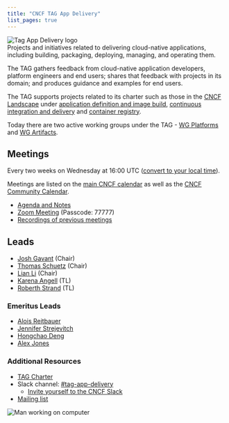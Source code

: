 ```yaml
---
title: "CNCF TAG App Delivery"
list_pages: true
---
```


<div class="row mt-5 mb-3">
    <div class="col-lg-6">
        <img src="/images/tag-app-delivery-horizontal-color.svg" alt="Tag App Delivery logo" style="max-width: 300px;">
    </div>
    <div class="col-lg-6">
        <div class="lead">
        Projects and initiatives related to delivering cloud-native
        applications, including building, packaging, deploying, managing, and
        operating them.
        </div>
    </div>
</div>

The TAG gathers feedback from cloud-native application developers, platform
engineers and end users; shares that feedback with projects in its domain; and
produces guidance and examples for end users.

The TAG supports projects related to its charter
such as those in the [CNCF Landscape](https://landscape.cncf.io/card-mode) under
[application definition and image build](https://landscape.cncf.io/card-mode?category=application-definition-image-build&project=hosted),
[continuous integration and delivery](https://landscape.cncf.io/card-mode?category=continuous-integration-delivery&project=hosted)
and [container registry](https://landscape.cncf.io/card-mode?category=container-registry&project=hosted).

Today there are two active working groups under the TAG -
[WG Platforms](./wgs/platforms/) and [WG Artifacts](./wgs/artifacts/).

## Meetings

Every two weeks on Wednesday at 16:00 UTC ([convert to your local
time](https://dateful.com/convert/utc?t=16)).

Meetings are listed on the [main CNCF calendar](https://www.cncf.io/calendar/)
as well as the [CNCF Community Calendar](https://community.cncf.io/tag-app-delivery/).

* [Agenda and Notes](https://docs.google.com/document/d/1OykvqvhSG4AxEdmDMXilrupsX2n1qCSJUWwTc3I7AOs/edit#)
* [Zoom Meeting](https://zoom.us/j/7276783015) (Passcode: 77777)
* [Recordings of previous meetings](https://www.youtube.com/playlist?list=PLjNzvzqUSpxJ0JfD6vrdF5bsuBaJQ2BRT)

## Leads

- [Josh Gavant](https://github.com/joshgav) (Chair)
- [Thomas Schuetz](https://github.com/thschue) (Chair)
- [Lian Li](https://github.com/lianmakesthings) (Chair)
- [Karena Angell](https://github.com/angellk) (TL)
- [Roberth Strand](https://github.com/roberthstrand) (TL)

### Emeritus Leads
- [Alois Reitbauer](https://github.com/AloisReitbauer)
- [Jennifer Strejevitch](https://github.com/Jenninha)
- [Hongchao Deng](https://github.com/hongchaodeng)
- [Alex Jones](https://github.com/AlexsJones)

### Additional Resources

- [TAG Charter](https://github.com/cncf/toc/blob/main/tags/tag-charters/app-delivery.md)
- Slack channel: [#tag-app-delivery](https://cloud-native.slack.com/messages/CL3SL0CP5)
    - [Invite yourself to the CNCF Slack](https://slack.cncf.io/)
- [Mailing list](https://lists.cncf.io/g/cncf-tag-app-delivery/topics)

<p class="mt-5"><img src="/images/man-using-laptop.jpg" alt="Man working on computer"></p>
